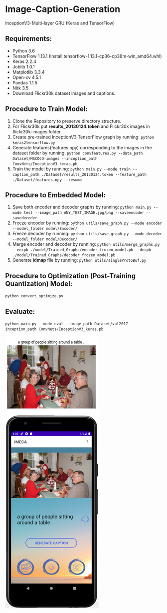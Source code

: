 # Image-Caption-Generation
InceptionV3-Multi-layer GRU (Keras and TensorFlow)

## Requirements:

- Python 3.6
- TensorFlow 1.13.1 (Install tensorflow-1.13.1-cp36-cp36m-win_amd64.whl)
- Keras 2.2.4 
- Joblib 1.0.1
- Matplotlib 3.3.4
- Open-cv 4.5.1
- Pandas 1.1.5
- Nltk 3.5
- Download Flickr30k dataset images and captions.

## Procedure to Train Model:
1. Clone the Repository to preserve directory structure.
2. For Flickr30k put **results_20130124.token** and Flickr30k images in flickr30k-images folder.
3. Create pre-trained InceptionV3 TensorFlow graph by running: `python keras2tensorflow.py`
4. Generate features(features.npy) corresponding to the images in the dataset folder by running:
`python convfeatures.py --data_path Dataset/MSCOCO-images --inception_path ConvNets/InceptionV3_keras.pb`
5. Train the model by running: `python main.py --mode train --caption_path ./Dataset/results_20130124.token --feature_path ./Dataset/features.npy --resume`

## Procedure to Embedded Model:
1. Save both encoder and decoder graphs by running: 
`python main.py --mode test --image_path ANY_TEST_IMAGE.jpg/png --saveencoder --savedecoder`
2. Freeze encoder by running:
`python utils/save_graph.py --mode encoder --model_folder model/Encoder/`
2. Freeze decoder by running:
`python utils/save_graph.py --mode decoder --model_folder model/Decoder/`
3. Merge encoder and decoder by running:
`python utils/merge_graphs.py --encpb ./model/Trained_Graphs/encoder_frozen_model.pb --decpb ./model/Trained_Graphs/decoder_frozen_model.pb`
4. Generate **idmap** file by running:
`python utils/singleProtoBuf.py`

## Procedure to Optimization (Post-Training Quantization) Model:
`python convert_optimize.py`

## Evaluate:
`python main.py --mode eval --image_path Dataset/val2017 --inception_path ConvNets/InceptionV3_keras.pb`


<img src="IMAGES/1.1.png" width="300" height="250">
<img src="IMAGES/1.2.png" width="300" height="620">
